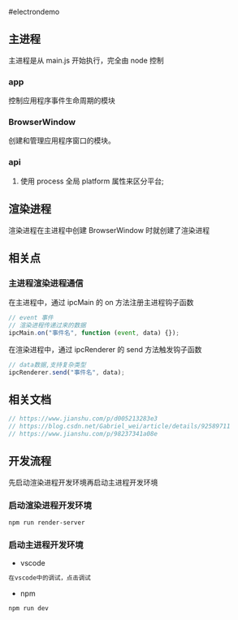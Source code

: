 #electrondemo

## 主进程

主进程是从 main.js 开始执行，完全由 node 控制

### app

控制应用程序事件生命周期的模块

### BrowserWindow

创建和管理应用程序窗口的模块。

### api

1. 使用 process 全局 platform 属性来区分平台;

## 渲染进程

渲染进程在主进程中创建 BrowserWindow 时就创建了渲染进程

## 相关点

### 主进程渲染进程通信

在主进程中，通过 ipcMain 的 on 方法注册主进程钩子函数

```js
// event 事件
// 渲染进程传递过来的数据
ipcMain.on("事件名", function (event, data) {});
```

在渲染进程中，通过 ipcRenderer 的 send 方法触发钩子函数

```js
// data数据,支持复杂类型
ipcRenderer.send("事件名", data);
```

## 相关文档

```js
// https://www.jianshu.com/p/d005213283e3
// https://blog.csdn.net/Gabriel_wei/article/details/92589711
// https://www.jianshu.com/p/98237341a08e
```

## 开发流程

先启动渲染进程开发环境再启动主进程开发环境

### 启动渲染进程开发环境

```bash
npm run render-server
```

### 启动主进程开发环境

- vscode

```bash
在vscode中的调试，点击调试
```

- npm

```bash
npm run dev
```
